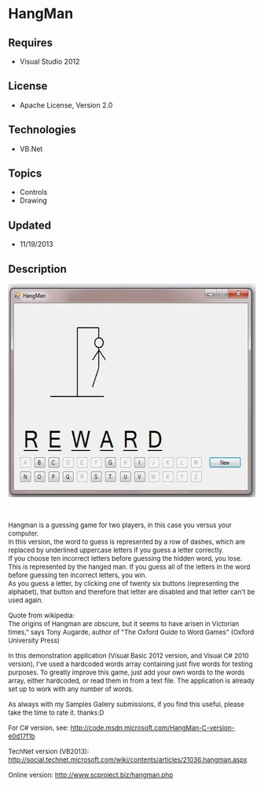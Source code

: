 # HangMan
## Requires
- Visual Studio 2012
## License
- Apache License, Version 2.0
## Technologies
- VB.Net
## Topics
- Controls
- Drawing
## Updated
- 11/19/2013
## Description

<p><span style="font-size:small"><img id="78989" src="78989-26-03-2013%2002.14.45.jpg" alt="" width="577" height="435"></span></p>
<p><span style="font-size:small">&nbsp;</span></p>
<p><span style="font-size:small">Hangman is a guessing game for two players, in this case you versus your computer.</span><br>
<span style="font-size:small">In this version, the word to guess is represented by a row of dashes, which are replaced by underlined uppercase letters if you guess a letter correctly.</span><br>
<span style="font-size:small">If you choose ten incorrect letters before guessing the hidden word, you lose. This is represented by the hanged man. If you guess all of the letters in the word before guessing ten incorrect letters, you win.</span><br>
<span style="font-size:small">As you guess a letter, by clicking one of twenty six buttons (representing the alphabet), that button and therefore that letter are disabled and that letter can't be used again.</span></p>
<p><span style="font-size:small">Quote from wikipedia: </span><br>
<span style="font-size:small">The origins of Hangman are obscure, but it seems to have arisen in Victorian times,&quot; says Tony Augarde, author of &quot;The Oxford Guide to Word Games&quot; (Oxford University Press)</span></p>
<p><span style="font-size:small">In this demonstration application (Visual Basic 2012 version, and Visual C# 2010 version), I've used a hardcoded words array containing just five words for testing purposes. To greatly improve this game, just add your own words
 to the words array, either hardcoded, or read them in from a text file. The application is already set up to work with any number of words.</span></p>
<p><span style="font-size:small">As always with my Samples Gallery submissions, if you find this useful, please take the time to rate it. thanks:D
</span></p>
<p><span style="font-size:small">For C# version, see: <a href="http://code.msdn.microsoft.com/HangMan-C-version-e0d17f1b">
http://code.msdn.microsoft.com/HangMan-C-version-e0d17f1b</a></span></p>
<p><span style="font-size:small">TechNet version (VB2013): <a href="http://social.technet.microsoft.com/wiki/contents/articles/21036.hangman.aspx">
http://social.technet.microsoft.com/wiki/contents/articles/21036.hangman.aspx</a></span></p>
<p><span style="font-size:small">Online version: <a href="http://www.scproject.biz/hangman.php">
http://www.scproject.biz/hangman.php</a></span></p>
<p><span style="font-size:small">&nbsp;</span></p>
<p><span style="font-size:small">&nbsp;</span></p>
<p><span style="font-size:small">&nbsp;</span></p>
<p><span style="font-size:small">&nbsp;</span></p>
<p><span style="font-size:small">&nbsp;</span></p>
<p><span style="font-size:small">&nbsp;</span></p>
<p><span style="font-size:small">&nbsp;</span></p>
<p><span style="font-size:small">&nbsp;</span></p>
<p><span style="font-size:small">&nbsp;</span></p>
<p><span style="font-size:small">&nbsp;</span></p>

